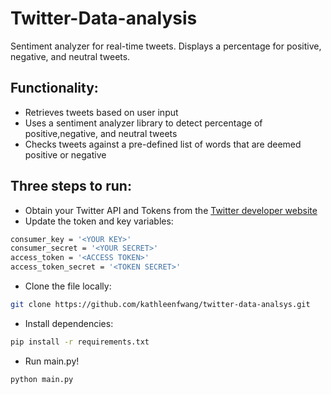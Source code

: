# Twitter-Data-analysis

Sentiment analyzer for real-time tweets. Displays a percentage for positive, negative, and neutral tweets. 

##  Functionality: 

- Retrieves tweets based on user input 
- Uses a sentiment analyzer library to detect percentage of positive,negative, and neutral tweets
- Checks tweets against a pre-defined list of words that are deemed positive or negative 


## Three steps to run: 
- Obtain your Twitter API and Tokens from the [Twitter developer website](https://developer.twitter.com/en.html)
- Update the token and key variables: 
```sh
consumer_key = '<YOUR KEY>'
consumer_secret = '<YOUR SECRET>'
access_token = '<ACCESS TOKEN>'
access_token_secret = '<TOKEN SECRET>'

```
- Clone the file locally: 
```sh
git clone https://github.com/kathleenfwang/twitter-data-analsys.git
```
- Install dependencies: 
```sh
pip install -r requirements.txt
```
- Run main.py!
```sh
python main.py
```
